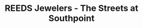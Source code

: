 ---
title: "REEDS Jewelers - The Streets at Southpoint"
url: /durham/reeds-jewelers-the-streets-at-southpoint/
shop: Schmuck
---